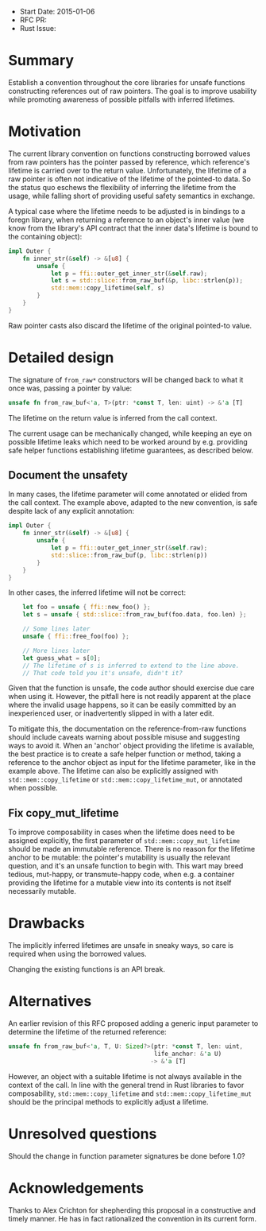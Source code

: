 - Start Date: 2015-01-06
- RFC PR:
- Rust Issue:

# Summary

Establish a convention throughout the core libraries for unsafe functions
constructing references out of raw pointers. The goal is to improve usability
while promoting awareness of possible pitfalls with inferred lifetimes.

# Motivation

The current library convention on functions constructing borrowed
values from raw pointers has the pointer passed by reference, which
reference's lifetime is carried over to the return value.
Unfortunately, the lifetime of a raw pointer is often not indicative
of the lifetime of the pointed-to data. So the status quo eschews the
flexibility of inferring the lifetime from the usage, while falling short
of providing useful safety semantics in exchange.

A typical case where the lifetime needs to be adjusted is in bindings
to a foregn library, when returning a reference to an object's
inner value (we know from the library's API contract that
the inner data's lifetime is bound to the containing object):
```rust
impl Outer {
    fn inner_str(&self) -> &[u8] {
        unsafe {
            let p = ffi::outer_get_inner_str(&self.raw);
            let s = std::slice::from_raw_buf(&p, libc::strlen(p));
            std::mem::copy_lifetime(self, s)
        }
    }
}
```
Raw pointer casts also discard the lifetime of the original pointed-to value.

# Detailed design

The signature of `from_raw*` constructors will be changed back to what it
once was, passing a pointer by value:
```rust
unsafe fn from_raw_buf<'a, T>(ptr: *const T, len: uint) -> &'a [T]
```
The lifetime on the return value is inferred from the call context.

The current usage can be mechanically changed, while keeping an eye on
possible lifetime leaks which need to be worked around by e.g. providing
safe helper functions establishing lifetime guarantees, as described below.

## Document the unsafety

In many cases, the lifetime parameter will come annotated or elided from the
call context. The example above, adapted to the new convention, is safe
despite lack of any explicit annotation:
```rust
impl Outer {
    fn inner_str(&self) -> &[u8] {
        unsafe {
            let p = ffi::outer_get_inner_str(&self.raw);
            std::slice::from_raw_buf(p, libc::strlen(p))
        }
    }
}
```

In other cases, the inferred lifetime will not be correct:
```rust
    let foo = unsafe { ffi::new_foo() };
    let s = unsafe { std::slice::from_raw_buf(foo.data, foo.len) };

    // Some lines later
    unsafe { ffi::free_foo(foo) };

    // More lines later
    let guess_what = s[0];
    // The lifetime of s is inferred to extend to the line above.
    // That code told you it's unsafe, didn't it?
```

Given that the function is unsafe, the code author should exercise due care
when using it. However, the pitfall here is not readily apparent at the
place where the invalid usage happens, so it can be easily committed by an
inexperienced user, or inadvertently slipped in with a later edit.

To mitigate this, the documentation on the reference-from-raw functions
should include caveats warning about possible misuse and suggesting ways to
avoid it. When an 'anchor' object providing the lifetime is available, the
best practice is to create a safe helper function or method, taking a
reference to the anchor object as input for the lifetime parameter, like in
the example above. The lifetime can also be explicitly assigned with
`std::mem::copy_lifetime` or `std::mem::copy_lifetime_mut`, or annotated when
possible.

## Fix copy_mut_lifetime

To improve composability in cases when the lifetime does need to be assigned
explicitly, the first parameter of `std::mem::copy_mut_lifetime`
should be made an immutable reference. There is no reason for the lifetime
anchor to be mutable: the pointer's mutability is usually the relevant
question, and it's an unsafe function to begin with. This wart may
breed tedious, mut-happy, or transmute-happy code, when e.g. a container
providing the lifetime for a mutable view into its contents is not itself
necessarily mutable.

# Drawbacks

The implicitly inferred lifetimes are unsafe in sneaky ways, so care is
required when using the borrowed values.

Changing the existing functions is an API break.

# Alternatives

An earlier revision of this RFC proposed adding a generic input parameter to
determine the lifetime of the returned reference:
```rust
unsafe fn from_raw_buf<'a, T, U: Sized?>(ptr: *const T, len: uint,
                                         life_anchor: &'a U)
                                        -> &'a [T]
```
However, an object with a suitable lifetime is not always available
in the context of the call. In line with the general trend in Rust libraries
to favor composability, `std::mem::copy_lifetime` and
`std::mem::copy_lifetime_mut` should be the principal methods to explicitly
adjust a lifetime.

# Unresolved questions

Should the change in function parameter signatures be done before 1.0?

# Acknowledgements

Thanks to Alex Crichton for shepherding this proposal in a constructive and
timely manner. He has in fact rationalized the convention in its current form.
